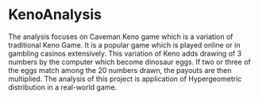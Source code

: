 # KenoAnalysis
The analysis focuses on Caveman Keno game which is a variation of traditional Keno Game. It is a popular game which is played online or in gambling casinos extensively. This variation of Keno adds drawing of 3 numbers by the computer which become dinosaur eggs. If two or three of the eggs match among the 20 numbers drawn, the payouts are then multiplied. The analysis of this project is application of Hypergeometric distribution in a real-world game. 
